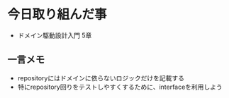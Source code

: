 # 今日取り組んだ事
- ドメイン駆動設計入門 5章

## 一言メモ
- repositoryにはドメインに依らないロジックだけを記載する
- 特にrepository回りをテストしやすくするために、interfaceを利用しよう

